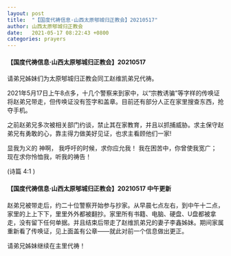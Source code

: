 ```yaml
---
layout: post
title:  "【国度代祷信息·山西太原郇城归正教会】20210517"
author: 山西太原郇城归正教会
date:   2021-05-17 08:22:43 +0800
categories: prayers
---
```


#### 【国度代祷信息·山西太原郇城归正教会】20210517

请弟兄姊妹们为太原郇城归正教会同工赵维凯弟兄代祷。

2021年5月17日上午8点多，十几个警察来到家中，以“宗教诱骗”等字样的传唤证将赵弟兄带走，但传唤证没有签字和盖章。目前还有部分人正在家里搜查东西，抢夺手机。

之前赵弟兄多次被相关部门约谈，禁止其在家教育，并且以抓捕威胁。求主保守赵弟兄有勇敢的心，靠主得力做美好见证，也求主看顾他们一家!

显我为义的 神啊，
我呼吁的时候，求你应允我！
我在困苦中，你曾使我宽广；
现在求你怜恤我，听我的祷告！

(诗篇 4:1 )

#### 【国度代祷信息·山西太原郇城归正教会】20210517 中午更新

赵弟兄被带走后，约二十位警察开始参与抄家。从早晨七点左右，到中午十二点，家里的上上下下，里里外外都被翻抄。家里所有书籍、电脑、硬盘、U盘都被拿走，没有留下任何单据。并且结束后带走了赵维凯弟兄的妻子李鑫姊妹。期间家属重新看了传唤证，见上面盖有公章——就此对前一个信息做出更正。

请弟兄姊妹继续在主里代祷！